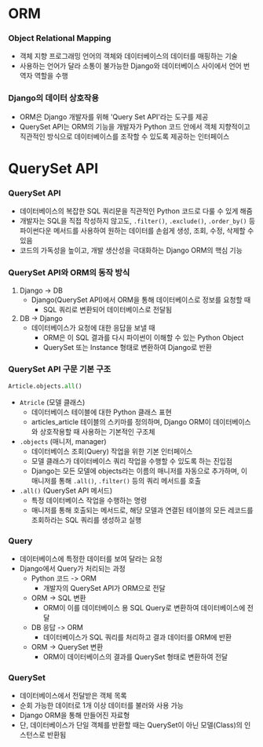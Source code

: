 # ORM
### Object Relational Mapping
- 객체 지향 프로그래밍 언어의 객체와 데이터베이스의 데이터를 매핑하는 기술
- 사용하는 언어가 달라 소통이 불가능한 Django와 데이터베이스 사이에서 언어 번역자 역할을 수행

### Django의 데이터 상호작용
- ORM은 Django 개발자를 위해 'Query Set API'라는 도구를 제공
- QuerySet API는 ORM의 기능을 개발자가 Python 코드 안에서 객체 지향적이고 직관적인 방식으로 데이터베이스를 조작할 수 있도록 제공하는 인터페이스

# QuerySet API
### QuerySet API
- 데이터베이스의 복잡한 SQL 쿼리문을 직관적인 Python 코드로 다룰 수 있게 해줌
- 개발자는 SQL을 직접 작성하지 않고도, `.filter()`, `.exclude()`, `.order_by()` 등 파이썬다운 메서드를 사용하여 원하는 데이터를 손쉽게 생성, 조회, 수정, 삭제할 수 있음
- 코드의 가독성을 높이고, 개발 생산성을 극대화하는 Django ORM의 핵심 기능

### QuerySet API와 ORM의 동작 방식
1. Django -> DB
    - Django(QuerySet API)에서 ORM을 통해 데이터베이스로 정보를 요청할 때
        - SQL 쿼리로 변환되어 데이터베이스로 전달됨
2. DB -> Django
    - 데이터베이스가 요청에 대한 응답을 보낼 때
        - ORM은 이 SQL 결과를 다시 파이썬이 이해할 수 있는 Python Object
        - QuerySet 또는 Instance 형태로 변환하여 Django로 반환

### QuerySet API 구문 기본 구조
```python
Article.objects.all()
```
- `Atricle` (모델 클래스)
    - 데이터베이스 테이블에 대한 Python 클래스 표현
    - articles_article 테이블의 스키마를 정의하며, Django ORM이 데이터베이스와 상호작용할 때 사용하는 기본적인 구조체
- `.objects` (매니저, manager)
    - 데이터베이스 조회(Query) 작업을 위한 기본 인터페이스
    - 모델 클래스가 데이터베이스 쿼리 작업을 수행할 수 있도록 하는 진입점
    - Django는 모든 모델에 objects라는 이름의 매니저를 자동으로 추가하며, 이 매니저를 통해 `.all()`, `.filter()` 등의 쿼리 메서드를 호출
- `.all()` (QuerySet API 메서드)
    - 특정 데이터베이스 작업을 수행하는 명령
    - 매니저를 통해 호출되는 메서드로, 해당 모델과 연결된 테이블의 모든 레코드를 조회하라는 SQL 쿼리를 생성하고 실행

### Query
- 데이터베이스에 특정한 데이터를 보여 달라는 요청
- Django에서 Query가 처리되는 과정
    - Python 코드 -> ORM
        - 개발자의 QuerySet API가 ORM으로 전달
    - ORM -> SQL 변환
        - ORM이 이를 데이터베이스 용 SQL Query로 변환하여 데이터베이스에 전달
    - DB 응답 -> ORM
        - 데이터베이스가 SQL 쿼리를 처리하고 결과 데이터를 ORM에 반환
    - ORM -> QuerySet 변환
        - ORM이 데이터베이스의 결과를 QuerySet 형태로 변환하여 전달

### QuerySet
- 데이터베이스에서 전달받은 객체 목록
- 순회 가능한 데이터로 1개 이상 데이터를 불러와 사용 가능
- Django ORM을 통해 만들어진 자료형
- 단, 데이터베이스가 단일 객체를 반환할 때는 QuerySet이 아닌 모델(Class)의 인스턴스로 반환됨